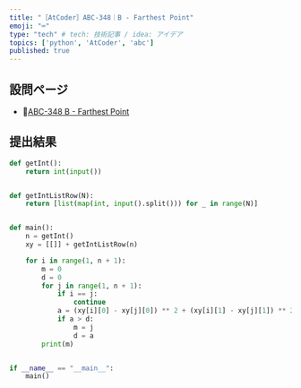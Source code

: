 ```yaml
---
title: "［AtCoder］ABC-348｜B - Farthest Point"
emoji: "⌨️"
type: "tech" # tech: 技術記事 / idea: アイデア
topics: ['python', 'AtCoder', 'abc']
published: true
---
```


## 設問ページ

- 🔗[ABC-348 B - Farthest Point](https://atcoder.jp/contests/abc348/tasks/abc348_b)

## 提出結果

```python
def getInt():
    return int(input())


def getIntListRow(N):
    return [list(map(int, input().split())) for _ in range(N)]


def main():
    n = getInt()
    xy = [[]] + getIntListRow(n)

    for i in range(1, n + 1):
        m = 0
        d = 0
        for j in range(1, n + 1):
            if i == j:
                continue
            a = (xy[i][0] - xy[j][0]) ** 2 + (xy[i][1] - xy[j][1]) ** 2
            if a > d:
                m = j
                d = a
        print(m)


if __name__ == "__main__":
    main()
```
